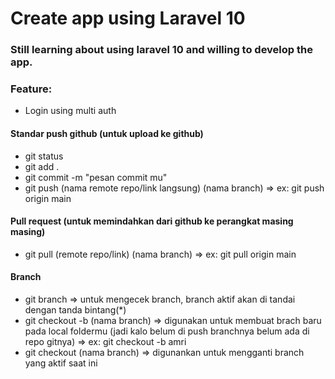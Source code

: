 # Create app using Laravel 10
### Still learning about using laravel 10 and willing to develop the app.
### Feature:
- Login using multi auth

#### Standar push github (untuk upload ke github)
* git status
* git add .
* git commit -m "pesan commit mu"
* git push (nama remote repo/link langsung) (nama branch) => ex: git push origin main
#### Pull request (untuk memindahkan dari github ke perangkat masing masing)
* git pull (remote repo/link) (nama branch) => ex: git pull origin main
#### Branch
* git branch => untuk mengecek branch, branch aktif akan di tandai dengan tanda bintang(*)
* git checkout -b (nama branch) => digunakan untuk membuat brach baru pada local foldermu (jadi kalo belum di push branchnya belum ada di repo gitnya) => ex: git checkout -b amri 
* git checkout (nama branch) => digunankan untuk mengganti branch yang aktif saat ini
